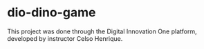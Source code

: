 # dio-dino-game
This project was done through the Digital Innovation One platform, developed by instructor Celso Henrique.
